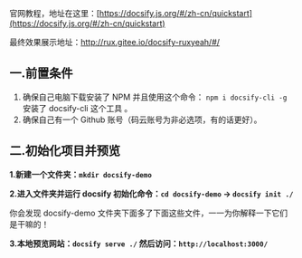 官网教程，地址在这里：[https://docsify.js.org/#/zh-cn/quickstart](https://docsify.js.org/#/zh-cn/quickstart) 

最终效果展示地址：http://rux.gitee.io/docsify-ruxyeah/#/

## 一.前置条件

1. 确保自己电脑下载安装了 NPM 并且使用这个命令： `npm i docsify-cli -g`安装了 docsify-cli 这个工具 。
2. 确保自己有一个 Github 账号（码云账号为非必选项，有的话更好）。

## 二.初始化项目并预览

**1.新建一个文件夹：`mkdir docsify-demo`**

**2.进入文件夹并运行 docsify 初始化命令：`cd docsify-demo` -> `docsify init ./`**

你会发现 docsify-demo 文件夹下面多了下面这些文件，一一为你解释一下它们是干嘛的！

**3.本地预览网站：`docsify serve ./` 然后访问：`http://localhost:3000/`**


